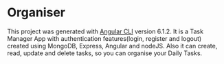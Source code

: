 # Organiser

This project was generated with [Angular CLI](https://github.com/angular/angular-cli) version 6.1.2.
It is a Task Manager App with authentication features(login, register and logout) created using MongoDB, Express, Angular and nodeJS.
Also it can create, read, update and delete tasks, so you can organise your Daily Tasks. 

